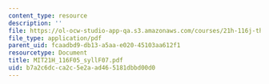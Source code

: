 ```yaml
---
content_type: resource
description: ''
file: https://ol-ocw-studio-app-qa.s3.amazonaws.com/courses/21h-116j-the-civil-war-and-reconstruction-fall-2005/b7a2c6dcca2c5e2aad465181dbbd00d0_MIT21H_116F05_syllF07.pdf
file_type: application/pdf
parent_uid: fcaadbd9-db13-a5aa-e020-45103aa612f1
resourcetype: Document
title: MIT21H_116F05_syllF07.pdf
uid: b7a2c6dc-ca2c-5e2a-ad46-5181dbbd00d0
---
```

